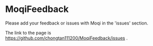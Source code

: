 # MoqiFeedback
Please add your feedback or issues with Moqi in the 'issues' section.

The link to the page is https://github.com/chongtan111200/MoqiFeedback/issues .
